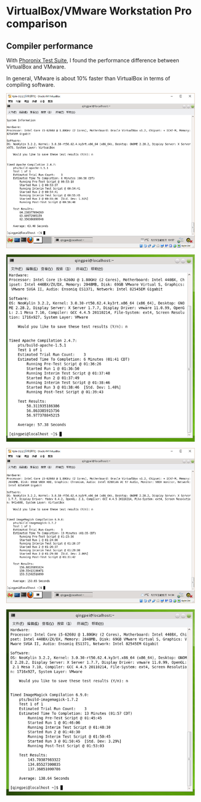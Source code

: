 # VirtualBox/VMware Workstation Pro comparison

## Compiler performance

With [Phoronix Test Suite](http://www.phoronix-test-suite.com/), I found the performance difference between VirtualBox and VMware.

In general, VMware is about 10% faster than VirtualBox in terms of compiling software.

![](build-apache-neokylin-virtualbox.PNG)

![](build-apache-neokylin-vmware.PNG)

![](build-imagemagick-neokylin-virtualbox.PNG)

![](build-imagemagick-neokylin-vmware.PNG)

